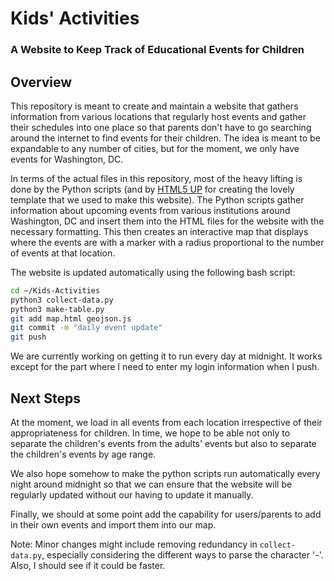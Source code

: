 # Kids' Activities
### A Website to Keep Track of Educational Events for Children

## Overview
This repository is meant to create and maintain a website that gathers information from various locations that regularly host events and gather their schedules into one place so that parents don't have to go searching around the internet to find events for their children. The idea is meant to be expandable to any number of cities, but for the moment, we only have events for Washington, DC.

In terms of the actual files in this repository, most of the heavy lifting is done by the Python scripts (and by [HTML5 UP](html5up.net) for creating the lovely template that we used to make this website). The Python scripts gather information about upcoming events from various institutions around Washington, DC and insert them into the HTML files for the website with the necessary formatting. This then creates an interactive map that displays where the events are with a marker with a radius proportional to the number of events at that location.

The website is updated automatically using the following bash script:
```bash
cd ~/Kids-Activities
python3 collect-data.py
python3 make-table.py
git add map.html geojson.js
git commit -m "daily event update"
git push
```
We are currently working on getting it to run every day at midnight. It works except for the part where I need to enter my login information when I push.

## Next Steps
At the moment, we load in all events from each location irrespective of their appropriateness for children. In time, we hope to be able not only to separate the children's events from the adults' events but also to separate the children's events by age range.

We also hope somehow to make the python scripts run automatically every night around midnight so that we can ensure that the website will be regularly updated without our having to update it manually.

Finally, we should at some point add the capability for users/parents to add in their own events and import them into our map.

Note: Minor changes might include removing redundancy in `collect-data.py`, especially considering the different ways to parse the character '-'. Also, I should see if it could be faster.
